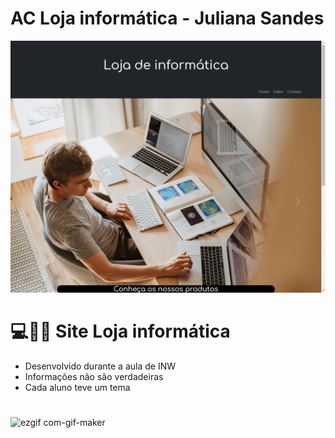 # AC Loja informática - Juliana Sandes
<p>
<img src="/src/imagens/PaginaHome.png" alt="Página - home" />
</p>


# 💻👩‍💻 Site Loja informática
- Desenvolvido durante a aula de INW
- Informações não são verdadeiras
- Cada aluno teve um tema

#

![ezgif com-gif-maker](https://github.com/JulianaSandes/3MIA/assets/84139776/e937c6f6-1782-42e5-8402-dcccaaa5f19e)


 
